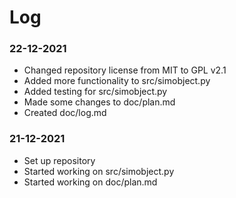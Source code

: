 # Log

### 22-12-2021
- Changed repository license from MIT to GPL v2.1
- Added more functionality to src/simobject.py
- Added testing for src/simobject.py
- Made some changes to doc/plan.md
- Created doc/log.md

### 21-12-2021
- Set up repository
- Started working on src/simobject.py
- Started working on doc/plan.md
